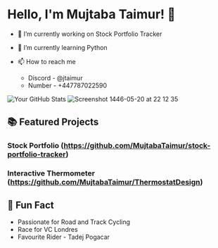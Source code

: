 # Hello, I'm Mujtaba Taimur! 👋

- 🔭 I’m currently working on Stock Portfolio Tracker
- 🌱 I’m currently learning Python

- 📫 How to reach me
  - Discord - @jtaimur
  - Number - +447787022590

![Your GitHub Stats](https://github-readme-stats.vercel.app/api?username=MujtabaTAimur&show_icons=true&theme=radical)     ![Screenshot 1446-05-20 at 22 12 35](https://github.com/user-attachments/assets/0afc14c0-0751-47f3-9833-8801cb4f764b)

## 📚 Featured Projects

### Stock Portfolio (https://github.com/MujtabaTaimur/stock-portfolio-tracker)



### Interactive Thermometer (https://github.com/MujtabaTaimur/ThermostatDesign)




## 🚀 Fun Fact

- Passionate for Road and Track Cycling
- Race for VC Londres
- Favourite Rider - Tadej Pogacar


